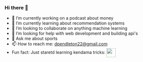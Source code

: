 ### Hi there :wave:
- 🔭 I’m currently working on a podcast about money 
- 🌱 I’m currently learning about recommendation systems
- 👯 I’m looking to collaborate on anything machine learning
- 🤔 I’m looking for help with web development and building api's
- 💬 Ask me about sports
- 📫 How to reach me: dpendleton22@gmail.com
- Fun fact: Just staretd learning kendama tricks: <img align="center" width="30px" src="https://us.123rf.com/450wm/rdesign0209/rdesign02091906/rdesign0209190601881/126406311-stock-vector-kendama.jpg?ver=6"/>
